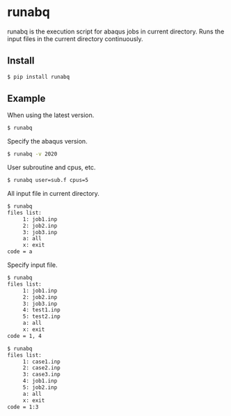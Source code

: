 # runabq

runabq is the execution script for abaqus jobs in current directory.
Runs the input files in the current directory continuously.


## Install

```sh
$ pip install runabq
```


## Example

When using the latest version.

```sh
$ runabq
```

Specify the abaqus version.

```sh
$ runabq -v 2020
```

User subroutine and cpus, etc.

```sh
$ runabq user=sub.f cpus=5
```

All input file in current directory.

```sh
$ runabq
files list:
     1: job1.inp
     2: job2.inp
     3: job3.inp
     a: all
     x: exit
code = a
```

Specify input file.

```sh
$ runabq
files list:
     1: job1.inp
     2: job2.inp
     3: job3.inp
     4: test1.inp
     5: test2.inp
     a: all
     x: exit
code = 1, 4
```

```sh
$ runabq
files list:
     1: case1.inp
     2: case2.inp
     3: case3.inp
     4: job1.inp
     5: job2.inp
     a: all
     x: exit
code = 1:3
```
